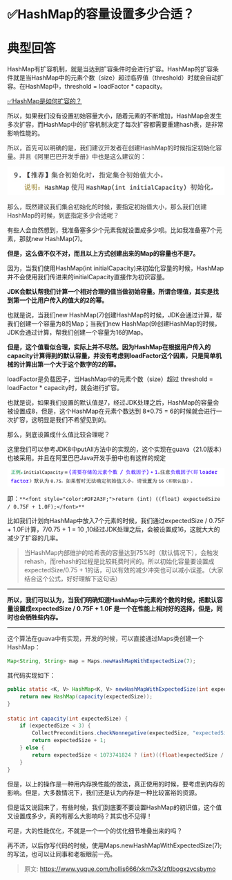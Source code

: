 # ✅HashMap的容量设置多少合适？

# 典型回答


HashMap有扩容机制，就是当达到扩容条件时会进行扩容。HashMap的扩容条件就是当HashMap中的元素个数（size）超过临界值（threshold）时就会自动扩容。在HashMap中，threshold = loadFactor * capacity。



[✅HashMap是如何扩容的？](https://www.yuque.com/hollis666/xkm7k3/co1ul8)



所以，如果我们没有设置初始容量大小，随着元素的不断增加，HashMap会发生多次扩容，而HashMap中的扩容机制决定了每次扩容都需要重建hash表，是非常影响性能的。



<font style="color:rgb(51, 51, 51);">所以，首先可以明确的是，我们建议开发者在创建HashMap的时候指定初始化容量。并且《阿里巴巴开发手册》中也是这么建议的：</font>

<font style="color:rgb(51, 51, 51);"></font>

![1705732262005-310d6437-232e-47dd-9470-d9583d5da95f.jpeg](./img/xCkH-YrV7sZuBcrV/1705732262005-310d6437-232e-47dd-9470-d9583d5da95f-861117.jpeg)

  
 <font style="color:rgb(51, 51, 51);">那么，既然建议我们集合初始化的时候，要指定初始值大小，那么我们创建HashMap的时候，到底指定多少合适呢？</font>

<font style="color:rgb(51, 51, 51);"></font>

有些人会自然想到，我准备塞多少个元素我就设置成多少呗。比如我准备塞7个元素，那就new HashMap(7)。

<font style="color:rgb(51, 51, 51);"></font>

**但是，这么做不仅不对，而且以上方式创建出来的Map的容量也不是7。**



因为，当我们使用HashMap(int initialCapacity)来初始化容量的时候，HashMap并不会使用我们传进来的initialCapacity直接作为初识容量。



**JDK会默认帮我们计算一个相对合理的值当做初始容量。所谓合理值，其实是找到第一个比用户传入的值大的2的幂。**



也就是说，当我们new HashMap(7)创建HashMap的时候，JDK会通过计算，帮我们创建一个容量为8的Map；当我们new HashMap(9)创建HashMap的时候，JDK会通过计算，帮我们创建一个容量为16的Map。



**但是，这个值看似合理，实际上并不尽然。因为HashMap在根据用户传入的capacity计算得到的默认容量，并没有考虑到loadFactor这个因素，只是简单机械的计算出第一个大于这个数字的2的幂。**



loadFactor是负载因子，当HashMap中的元素个数（size）超过 threshold = loadFactor * capacity时，就会进行扩容。



也就是说，如果我们设置的默认值是7，经过JDK处理之后，HashMap的容量会被设置成8，但是，这个HashMap在元素个数达到 8*0.75 = 6的时候就会进行一次扩容，这明显是我们不希望见到的。



那么，到底设置成什么值比较合理呢？



这里我们可以参考JDK8中putAll方法中的实现的，这个实现在guava（21.0版本）也被采用。并且在阿里巴巴Java开发手册中也有这样的规定



![1668845250399-62fa1924-5491-4e83-9643-c92179ff3c6f.png](./img/xCkH-YrV7sZuBcrV/1668845250399-62fa1924-5491-4e83-9643-c92179ff3c6f-204555.png)



即：`**<font style="color:#DF2A3F;">return (int) ((float) expectedSize / 0.75F + 1.0F);</font>**`



比如我们计划向HashMap中放入7个元素的时候，我们通过expectedSize / 0.75F + 1.0F计算，7/0.75 + 1 = 10 ,10经过JDK处理之后，会被设置成16，这就大大的减少了扩容的几率。



> 当HashMap内部维护的哈希表的容量达到75%时（默认情况下），会触发rehash，而rehash的过程是比较耗费时间的。所以初始化容量要设置成expectedSize/0.75 + 1的话，可以有效的减少冲突也可以减小误差。（大家结合这个公式，好好理解下这句话）
>

****

**所以，我们可以认为，当我们明确知道HashMap中元素的个数的时候，把默认容量设置成expectedSize / 0.75F + 1.0F 是一个在性能上相对好的选择，但是，同时也会牺牲些内存。**

****

<font style="color:rgb(51, 51, 51);">这个算法在guava中有实现，开发的时候，可以直接通过Maps类创建一个HashMap：</font>

<font style="color:rgb(51, 51, 51);"></font>

```java
Map<String, String> map = Maps.newHashMapWithExpectedSize(7);
```



其代码实现如下：



```java
public static <K, V> HashMap<K, V> newHashMapWithExpectedSize(int expectedSize) {
    return new HashMap(capacity(expectedSize));
}

static int capacity(int expectedSize) {
    if (expectedSize < 3) {
        CollectPreconditions.checkNonnegative(expectedSize, "expectedSize");
        return expectedSize + 1;
    } else {
        return expectedSize < 1073741824 ? (int)((float)expectedSize / 0.75F + 1.0F) : 2147483647;
    }
}
```



但是，以上的操作是一种用内存换性能的做法，真正使用的时候，要考虑到内存的影响。但是，大多数情况下，我们还是认为内存是一种比较富裕的资源。



但是话又说回来了，有些时候，我们到底要不要设置HashMap的初识值，这个值又设置成多少，真的有那么大影响吗？其实也不见得！



可是，大的性能优化，不就是一个一个的优化细节堆叠出来的吗？



再不济，以后你写代码的时候，使用Maps.newHashMapWithExpectedSize(7);的写法，也可以让同事和老板眼前一亮。





> 原文: <https://www.yuque.com/hollis666/xkm7k3/zftlbogxzvcsbymo>